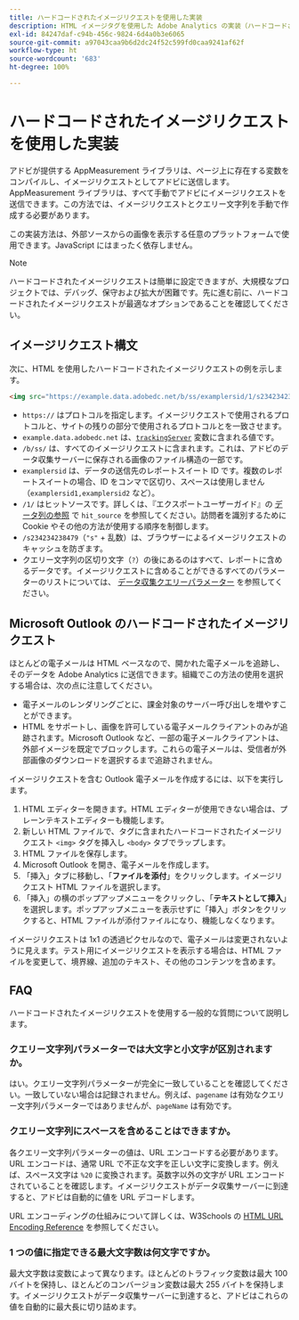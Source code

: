```yaml
---
title: ハードコードされたイメージリクエストを使用した実装
description: HTML イメージタグを使用した Adobe Analytics の実装（ハードコードされたイメージリクエスト）
exl-id: 84247daf-c94b-456c-9824-6d4a0b3e6065
source-git-commit: a97043caa9b6d2dc24f52c599fd0caa9241af62f
workflow-type: ht
source-wordcount: '683'
ht-degree: 100%

---
```


# ハードコードされたイメージリクエストを使用した実装

アドビが提供する AppMeasurement ライブラリは、ページ上に存在する変数をコンパイルし、イメージリクエストとしてアドビに送信します。AppMeasurement ライブラリは、すべて手動でアドビにイメージリクエストを送信できます。この方法では、イメージリクエストとクエリー文字列を手動で作成する必要があります。

この実装方法は、外部ソースからの画像を表示する任意のプラットフォームで使用できます。JavaScript にはまったく依存しません。

>[!NOTE]
>
> ハードコードされたイメージリクエストは簡単に設定できますが、大規模なプロジェクトでは、デバッグ、保守および拡大が困難です。先に進む前に、ハードコードされたイメージリクエストが最適なオプションであることを確認してください。

## イメージリクエスト構文

次に、HTML を使用したハードコードされたイメージリクエストの例を示します。

```html
<img src="https://example.data.adobedc.net/b/ss/examplersid/1/s234234238479?AQB=1&g=http%3A%2F%2Fexample.com&pageName=Example%20hardcoded%20hit&v1=Example%20value&AQE=1"/>
```

* `https://` はプロトコルを指定します。イメージリクエストで使用されるプロトコルと、サイトの残りの部分で使用されるプロトコルとを一致させます。
* `example.data.adobedc.net` は、[`trackingServer`](/help/implement/vars/config-vars/trackingserver.md) 変数に含まれる値です。
* `/b/ss/` は、すべてのイメージリクエストに含まれます。これは、アドビのデータ収集サーバーに保存される画像のファイル構造の一部です。
* `examplersid` は、データの送信先のレポートスイート ID です。複数のレポートスイートの場合、ID をコンマで区切り、スペースは使用しません（`examplersid1,examplersid2` など）。
* `/1/` はヒットソースです。詳しくは、『エクスポートユーザーガイド』の [データ列の参照](../../export/analytics-data-feed/c-df-contents/datafeeds-reference.md) で `hit_source` を参照してください。訪問者を識別するために Cookie やその他の方法が使用する順序を制御します。
* `/s234234238479`（`"s"` + 乱数）は、ブラウザーによるイメージリクエストのキャッシュを防ぎます。
* クエリー文字列の区切り文字（`?`）の後にあるのはすべて、レポートに含めるデータです。イメージリクエストに含めることができるすべてのパラメーターのリストについては、 [データ収集クエリーパラメーター](../validate/query-parameters.md) を参照してください。

## Microsoft Outlook のハードコードされたイメージリクエスト

ほとんどの電子メールは HTML ベースなので、開かれた電子メールを追跡し、そのデータを Adobe Analytics に送信できます。組織でこの方法の使用を選択する場合は、次の点に注意してください。

* 電子メールのレンダリングごとに、課金対象のサーバー呼び出しを増やすことができます。
* HTML をサポートし、画像を許可している電子メールクライアントのみが追跡されます。Microsoft Outlook など、一部の電子メールクライアントは、外部イメージを既定でブロックします。これらの電子メールは、受信者が外部画像のダウンロードを選択するまで追跡されません。

イメージリクエストを含む Outlook 電子メールを作成するには、以下を実行します。

1. HTML エディターを開きます。HTML エディターが使用できない場合は、プレーンテキストエディターも機能します。
2. 新しい HTML ファイルで、タグに含まれたハードコードされたイメージリクエスト `<img>` タグを挿入し `<body>` タブでラップします。
3. HTML ファイルを保存します。
4. Microsoft Outlook を開き、電子メールを作成します。
5. 「挿入」タブに移動し、「**ファイルを添付**」をクリックします。イメージリクエスト HTML ファイルを選択します。
6. 「挿入」の横のポップアップメニューをクリックし、「**テキストとして挿入**」を選択します。ポップアップメニューを表示せずに「挿入」ボタンをクリックすると、HTML ファイルが添付ファイルになり、機能しなくなります。

イメージリクエストは 1x1 の透過ピクセルなので、電子メールは変更されないように見えます。テスト用にイメージリクエストを表示する場合は、HTML ファイルを変更して、境界線、追加のテキスト、その他のコンテンツを含めます。

## FAQ

ハードコードされたイメージリクエストを使用する一般的な質問について説明します。

### クエリー文字列パラメーターでは大文字と小文字が区別されますか。

はい。クエリー文字列パラメーターが完全に一致していることを確認してください。一致していない場合は記録されません。例えば、`pagename` は有効なクエリー文字列パラメーターではありませんが、`pageName` は有効です。

### クエリー文字列にスペースを含めることはできますか。

各クエリー文字列パラメーターの値は、URL エンコードする必要があります。URL エンコードは、通常 URL で不正な文字を正しい文字に変換します。例えば、スペース文字は `%20` に変換されます。英数字以外の文字が URL エンコードされていることを確認します。イメージリクエストがデータ収集サーバーに到達すると、アドビは自動的に値を URL デコードします。

URL エンコーディングの仕組みについて詳しくは、W3Schools の [HTML URL Encoding Reference](https://www.w3schools.com/tags/ref_urlencode.asp) を参照してください。

### 1 つの値に指定できる最大文字数は何文字ですか。

最大文字数は変数によって異なります。ほとんどのトラフィック変数は最大 100 バイトを保持し、ほとんどのコンバージョン変数は最大 255 バイトを保持します。イメージリクエストがデータ収集サーバーに到達すると、アドビはこれらの値を自動的に最大長に切り詰めます。
